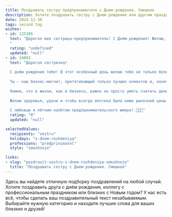 ```yaml
---
title: Поздравить сестру предпринимателя c Днем рождения. Смешное
description: Хотите поздравить сестру c Днем рождения или другим праздником? Наш ИИ создаст незабываемое поздравление, а вы обязательно выделитесь среди других.  
date: 2024-12-30
tags: second tag
wishes:
- id: 125365
  text: "Дорогая моя сестрица-предприниматель! С Днём рождения! Желаю, чтобы твой бизнес процветал как сумасшедший, клиенты валились толпами, а конкуренты тихонько завидовали и плакали от бессилия.  Пусть твой банковский счёт растёт быстрее, чем  я успеваю тратить твои подарочные сертификаты!  Ну и конечно, здоровья, счастья и чтобы  каждый день был наполнен  смехом, успехом и  минимумом головной боли (хотя,  без неё, наверное, скучно).  С праздником!
  "
  rating: "undefined"
  updated: "null"
- id: 34093
  text: "Дорогая сестричка!
  
  С днём рождения тебя! В этот особенный день желаю тебе не только большой прибыли, но и огромного счастья! Пусть каждый день будет как успешная сделка — с прибылью радости и минимальными затратами на стресс!
  
  Ты — наш бизнес-магнит, притягивающий только лучших клиентов и, конечно, лучшие моменты жизни! Пусть конкуренты завидуют, а твои успехи льют рекой, как бесплатные образцы на выставке!
  
  Помни, что в жизни, как в бизнесе, важно не просто уметь считать деньги, но и уметь ценить то, что у тебя уже есть — особенно такие чудесные сестры, как ты!
  
  Желаю здоровья, удачи и чтобы всегда ипотека была ниже рыночной цены... на счастье!
  
  С любовью и лёгким налётом предпринимательского юмора! 🎉💼💖"
  rating: "0"
  updated: "null"

selectedValues:
  recipients: "sestru"
  holidays: "s-dnem-rozhdeniya"
  professions: "predprinimatel"
  style: "smeshnoje"

links:
- slug: "pozdravit-sestru-s-dnem-rozhdeniya-smeshnoje"
  title: "Поздравить сестру c Днем рождения. Смешное"
---
```


Здесь вы найдете отличную подборку поздравлений на любой случай. 
Хотите поздравить друга с днём рождения, коллегу с профессиональным праздником или близких с Новым годом? У нас есть всё, чтобы сделать ваш поздравительный текст незабываемым. Выбирайте нужную категорию и находите лучшие слова для ваших близких и друзей!
